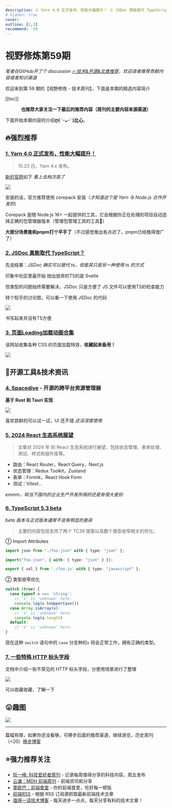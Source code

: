 ```yaml
---
description: ① Yarn 4.0 正式发布，性能大幅提升！ ② JSDoc 真能取代 TypeScript？ ③ 页面Loading加载动画合集 ④ Spacedive - 开源的跨平台资源管理器 ⑤ 2024 React 生态系统展望 ⑥ TypeScript 5.3 beta ⑦ 一些特殊 HTTP 标头字段
# hidden: true
cover: 
outline: [2,3]
recommend: -59
---
```


# 视野修炼第59期
*笔者在GitHub开了个 discussion [🔥 技术&开源&文章推荐](https://github.com/ATQQ/sugar-blog/discussions/123)，欢迎读者推荐贡献内容或者知识渠道*

欢迎来到第 59 期的【视野修炼 - 技术周刊】，下面是本期的精选内容简介

[[toc]]

<center>

**​也推荐大家关注一下最后的推荐内容（周刊的主要内容来源渠道）**
</center>

下面开始本期内容的介绍**ღ( ´･ᴗ･` )比心**。
## 🔥强烈推荐
### [1. Yarn 4.0 正式发布，性能大幅提升！](https://mp.weixin.qq.com/s/rVbjLXJ9MubsguTWP-blvg)

>10.23 日，Yarn 4.x 发布。

[新的官网](https://yarnpkg.com/)如下 *看上去档次高了*

![](https://img.cdn.sugarat.top/mdImg/MTY5ODU4NDQ0MzcwNQ==698584443705)

安装的话，官方推荐使用 corepack 安装（*才知道这个是 Yarn 与 Node.js 合作开发的*）

Corepack 是随 Node.js 16+ 一起提供的工具，它会根据你正在处理的项目自动选择正确的包管理器版本（管理包管理工具的工具🤭）

**大部分场景能和pnpm打个平手了**（不过感觉推出有点迟了，pnpm已经推得很广了）

### [2. JSDoc 真能取代 TypeScript？](https://juejin.cn/post/7292437487011856394)

先说结果：*JSDoc 确实可以替代 ts，但是其只是另一种使用 ts 的方式*

印象中社区里最开始 抛出放弃的TS的是 Svelte 

但类型的问题始终需要解决，JSDoc 只是方便了 JS 文件可以使用TS的检查能力

转个知乎的讨论图，可以看一下使用 JSDoc 的代码

![](https://img.cdn.sugarat.top/mdImg/MTY5ODU4NjA5NTAyNA==698586095024)

书写起来并没有TS方便

### [3. 页面Loading加载动画合集](https://css-loaders.com/dots/)

该网站收集各种 CSS 的页面加载特效，**收藏起来备用！**

![](https://img.cdn.sugarat.top/mdImg/MTY5ODU4Njc5OTM5Ng==698586799396)

## 🔧开源工具&技术资讯
### [4. Spacedive](https://github.com/spacedriveapp/spacedrive) - 开源的跨平台资源管理器

**基于 Rust 和 Tauri 实现**

![](https://img.cdn.sugarat.top/mdImg/MTY5ODU4Nzg1NzUwNA==698587857504)

喜欢尝鲜的可以试一试，UI 还不错 *还没深度使用*

### [5. 2024 React 生态系统展望](https://dev.to/avinashvagh/react-ecosystem-in-2024-418k)
>文章对 2024 年 的 React 生态系统进行展望，包括状态管理、表单处理、测试、样式和组件库等。

* 路由：React Router，React Query，Next.js
* 状态管理：Redux Toolkit，Zustand
* 表单：Formik，React Hook Form
* 测试：Vitest...

*emmm，和当下国内的企业生产开发所用的还是有很大差别*

### [6. TypeScript 5.3 beta](https://juejin.cn/post/7286750827895996431?searchId=202310292206173560BB3DCAE3BC82A2BC)

*beta 版本与正式版本通常不会有明显的差异*

>主要的内容包括支持了两个 TC39 提案以及数个类型收窄相关的优化。

① Import Attributes

```ts
import json from "./foo.json" with { type: "json" };

import("foo.json", { with: { type: "json" } });

export { val } from './foo.js' with { type: "javascript" };
```

② 类型收窄优化

```ts
switch (true) {
  case typeof x === 'string':
    // 'x' is 'unknown' here.
    console.log(x.toUpperCase())
  case Array.isArray(x):
    // 'x' is 'unknown' here.
    console.log(x.length)
  default:
    // 'x' is 'unknown' here.
}
```
现在这种 `switch` 语句中的 `case` 分支种的`x` 将会正常工作，拥有正确的类型。

### [7. 一些特殊 HTTP 标头字段](https://book.hacktricks.xyz/network-services-pentesting/pentesting-web/special-http-headers)
文档中介绍一些不常见的 HTTP 标头字段，分使用场景进行了整理

![](https://img.cdn.sugarat.top/mdImg/MTY5ODU4NzMxNzA5NQ==698587317095)

可以收藏收藏，了解一下

## 😛趣图

![](https://img.cdn.sugarat.top/mdImg/MTY5ODU4NDE5MTM3Mg==698584191372)

---

篇幅有限，如果你还没看够，可移步后面的推荐渠道，继续游览，历史周刊（<20）[移步博客](https://sugarat.top/weekly/index.html)

## ⭐️强力推荐关注
* [阮一峰: 科技爱好者周刊](https://www.ruanyifeng.com/blog/archives.html) - 记录每周值得分享的科技内容，周五发布
* [云谦：MDH 前端周刊](https://www.yuque.com/chencheng/mdh-weekly) - 前端资讯和分享
* [童欧巴：前端食堂](https://github.com/Geekhyt/weekly) - 你的前端食堂，吃好每一顿饭
* [前端RSS](https://fed.chanceyu.com/) - 根据 RSS 订阅源抓取最新前端技术文章
* [值得一读技术博客](https://daily-blog.chlinlearn.top/) - 每天进步一点点，每天分享有料的技术文章！
